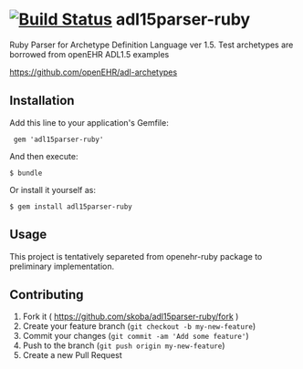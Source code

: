 [![Build Status](https://travis-ci.org/skoba/adl15parser-ruby.svg?branch=master)](https://travis-ci.org/skoba/adl15parser-ruby)
adl15parser-ruby
================

Ruby Parser for Archetype Definition Language ver 1.5.
Test archetypes are borrowed from openEHR ADL1.5 examples

https://github.com/openEHR/adl-archetypes

## Installation
 
Add this line to your application's Gemfile:
 
     gem 'adl15parser-ruby'
 
And then execute:

    $ bundle

Or install it yourself as:

    $ gem install adl15parser-ruby

## Usage

This project is tentatively separeted from openehr-ruby package to
preliminary implementation.
 
## Contributing
 
1. Fork it ( https://github.com/skoba/adl15parser-ruby/fork )
2. Create your feature branch (`git checkout -b my-new-feature`)
3. Commit your changes (`git commit -am 'Add some feature'`)
4. Push to the branch (`git push origin my-new-feature`)
5. Create a new Pull Request
